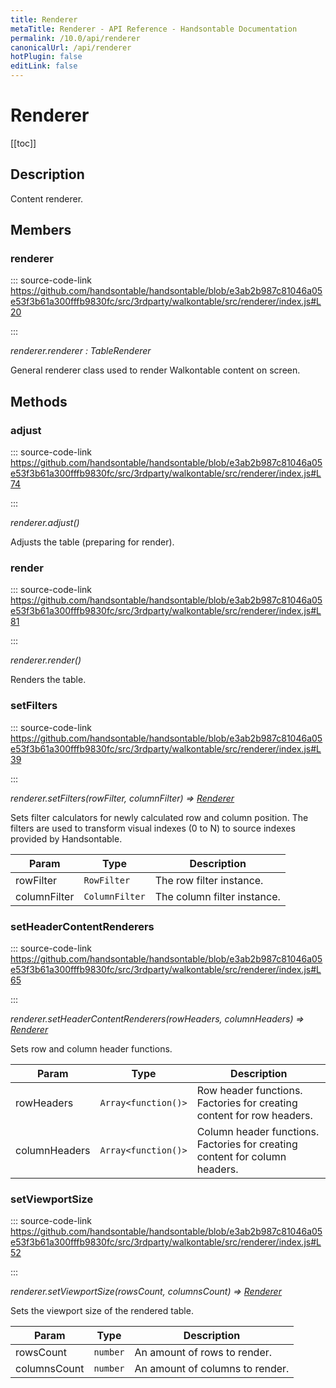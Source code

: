 ```yaml
---
title: Renderer
metaTitle: Renderer - API Reference - Handsontable Documentation
permalink: /10.0/api/renderer
canonicalUrl: /api/renderer
hotPlugin: false
editLink: false
---
```


# Renderer

[[toc]]

## Description

Content renderer.


## Members

### renderer
  
::: source-code-link https://github.com/handsontable/handsontable/blob/e3ab2b987c81046a05e53f3b61a300fffb9830fc/src/3rdparty/walkontable/src/renderer/index.js#L20

:::

_renderer.renderer : TableRenderer_

General renderer class used to render Walkontable content on screen.


## Methods

### adjust
  
::: source-code-link https://github.com/handsontable/handsontable/blob/e3ab2b987c81046a05e53f3b61a300fffb9830fc/src/3rdparty/walkontable/src/renderer/index.js#L74

:::

_renderer.adjust()_

Adjusts the table (preparing for render).



### render
  
::: source-code-link https://github.com/handsontable/handsontable/blob/e3ab2b987c81046a05e53f3b61a300fffb9830fc/src/3rdparty/walkontable/src/renderer/index.js#L81

:::

_renderer.render()_

Renders the table.



### setFilters
  
::: source-code-link https://github.com/handsontable/handsontable/blob/e3ab2b987c81046a05e53f3b61a300fffb9830fc/src/3rdparty/walkontable/src/renderer/index.js#L39

:::

_renderer.setFilters(rowFilter, columnFilter) ⇒ [Renderer](@/api/renderer.md)_

Sets filter calculators for newly calculated row and column position. The filters are used to transform visual
indexes (0 to N) to source indexes provided by Handsontable.


| Param | Type | Description |
| --- | --- | --- |
| rowFilter | `RowFilter` | The row filter instance. |
| columnFilter | `ColumnFilter` | The column filter instance. |



### setHeaderContentRenderers
  
::: source-code-link https://github.com/handsontable/handsontable/blob/e3ab2b987c81046a05e53f3b61a300fffb9830fc/src/3rdparty/walkontable/src/renderer/index.js#L65

:::

_renderer.setHeaderContentRenderers(rowHeaders, columnHeaders) ⇒ [Renderer](@/api/renderer.md)_

Sets row and column header functions.


| Param | Type | Description |
| --- | --- | --- |
| rowHeaders | `Array<function()>` | Row header functions. Factories for creating content for row headers. |
| columnHeaders | `Array<function()>` | Column header functions. Factories for creating content for column headers. |



### setViewportSize
  
::: source-code-link https://github.com/handsontable/handsontable/blob/e3ab2b987c81046a05e53f3b61a300fffb9830fc/src/3rdparty/walkontable/src/renderer/index.js#L52

:::

_renderer.setViewportSize(rowsCount, columnsCount) ⇒ [Renderer](@/api/renderer.md)_

Sets the viewport size of the rendered table.


| Param | Type | Description |
| --- | --- | --- |
| rowsCount | `number` | An amount of rows to render. |
| columnsCount | `number` | An amount of columns to render. |


